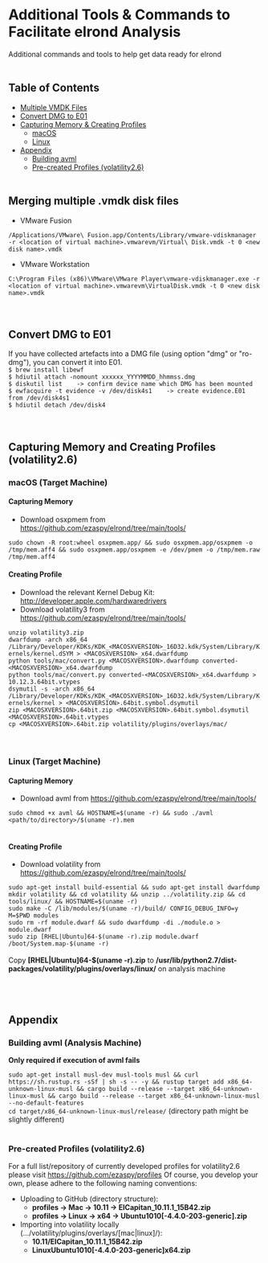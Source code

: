# Additional Tools & Commands to Facilitate elrond Analysis

Additional commands and tools to help get data ready for elrond<br><br>
<!-- TABLE OF CONTENTS -->
## Table of Contents

* [Multiple VMDK Files](#Merging-multiple-.vmdk-disk-files)
* [Convert DMG to E01](#Convert-DMG-to-E01)
* [Capturing Memory & Creating Profiles](#Capturing-Memory-and-Creating-Profiles-(volatility2.6))
    * [macOS](#macOS-(Target-Machine))
    * [Linux](#Linux-(Target-Machine))
* [Appendix](#Appendix)
    * [Building avml](#Building-avml-(Analysis-Machine))
    * [Pre-created Profiles (volatility2.6)](#Pre-created-Profiles-(volatility2.6))
<br><br>

## Merging multiple .vmdk disk files

* VMware Fusion

`/Applications/VMware\ Fusion.app/Contents/Library/vmware-vdiskmanager -r <location of virtual machine>.vmwarevm/Virtual\ Disk.vmdk -t 0 <new disk name>.vmdk`

* VMware Workstation

`C:\Program Files (x86)\VMware\VMware Player\vmware-vdiskmanager.exe -r <location of virtual machine>.vmwarevm\VirtualDisk.vmdk -t 0 <new disk name>.vmdk`
<br><br><br>

## Convert DMG to E01

If you have collected artefacts into a DMG file (using option "dmg" or "ro-dmg"), you can convert it into E01.<br>
`$ brew install libewf`<br>
`$ hdiutil attach -nomount xxxxxx_YYYYMMDD_hhmmss.dmg`<br>
`$ diskutil list    -> confirm device name which DMG has been mounted`<br>
`$ ewfacquire -t evidence -v /dev/disk4s1    -> create evidence.E01 from /dev/disk4s1`<br>
`$ hdiutil detach /dev/disk4`
<br><br><br>

## Capturing Memory and Creating Profiles (volatility2.6)

### macOS (Target Machine)

#### Capturing Memory
* Download osxpmem from https://github.com/ezaspy/elrond/tree/main/tools/<br>

`sudo chown -R root:wheel osxpmem.app/ && sudo osxpmem.app/osxpmem -o /tmp/mem.aff4 && sudo osxpmem.app/osxpmem -e /dev/pmem -o /tmp/mem.raw /tmp/mem.aff4`<br>

#### Creating Profile
* Download the relevant Kernel Debug Kit: http://developer.apple.com/hardwaredrivers<br>
* Download volatility3 from https://github.com/ezaspy/elrond/tree/main/tools/<br>

`unzip volatility3.zip`<br>
`dwarfdump -arch x86_64 /Library/Developer/KDKs/KDK_<MACOSXVERSION>_16D32.kdk/System/Library/Kernels/kernel.dSYM > <MACOSXVERSION>_x64.dwarfdump`<br>
`python tools/mac/convert.py <MACOSXVERSION>.dwarfdump converted-<MACOSXVERSION>_x64.dwarfdump`<br>
`python tools/mac/convert.py converted-<MACOSXVERSION>_x64.dwarfdump > 10.12.3.64bit.vtypes`<br>
`dsymutil -s -arch x86_64 /Library/Developer/KDKs/KDK_<MACOSXVERSION>_16D32.kdk/System/Library/Kernels/kernel > <MACOSXVERSION>.64bit.symbol.dsymutil`<br>
`zip <MACOSXVERSION>.64bit.zip <MACOSXVERSION>.64bit.symbol.dsymutil <MACOSXVERSION>.64bit.vtypes`<br>
`cp <MACOSXVERSION>.64bit.zip volatility/plugins/overlays/mac/`<br>
<br><br>

### Linux (Target Machine)

#### Capturing Memory
* Download avml from https://github.com/ezaspy/elrond/tree/main/tools/<br>

`sudo chmod +x avml && HOSTNAME=$(uname -r) && sudo ./avml <path/to/directory>/$(uname -r).mem`<br><br>
#### Creating Profile
* Download volatility from https://github.com/ezaspy/elrond/tree/main/tools/<br>

`sudo apt-get install build-essential && sudo apt-get install dwarfdump`<br>
`mkdir volatility && cd volatility && unzip ../volatility.zip && cd tools/linux/ && HOSTNAME=$(uname -r)`<br>
`sudo make -C /lib/modules/$(uname -r)/build/ CONFIG_DEBUG_INFO=y M=$PWD modules`<br>
`sudo rm -rf module.dwarf && sudo dwarfdump -di ./module.o > module.dwarf`<br>
`sudo zip [RHEL|Ubuntu]64-$(uname -r).zip module.dwarf /boot/System.map-$(uname -r)`<br><br>
Copy **[RHEL|Ubuntu]64-$(uname -r).zip** to **/usr/lib/python2.7/dist-packages/volatility/plugins/overlays/linux/** on analysis machine<br><br><br><br>


## Appendix

### Building avml (Analysis Machine)
**Only required if execution of avml fails**

`sudo apt-get install musl-dev musl-tools musl && curl https://sh.rustup.rs -sSf | sh -s -- -y && rustup target add x86_64-unknown-linux-musl && cargo build --release --target x86_64-unknown-linux-musl && cargo build --release --target x86_64-unknown-linux-musl --no-default-features`<br>
`cd target/x86_64-unknown-linux-musl/release/` (directory path might be slightly different)<br><br>

### Pre-created Profiles (volatility2.6)

For a full list/repository of currently developed profiles for volatility2.6 please visit https://github.com/ezaspy/profiles
Of course, you develop your own, please adhere to the following naming conventions:
* Uploading to GitHub (directory structure):
    * **profiles -> Mac -> 10.11 -> ElCapitan_10.11.1_15B42.zip**
    * **profiles -> Linux -> x64 -> Ubuntu1010[-4.4.0-203-generic].zip**
* Importing into volatility locally (.../volatility/plugins/overlays/[mac|linux]/):
    * **10.11/ElCapitan_10.11.1_15B42.zip**
    * **LinuxUbuntu1010[-4.4.0-203-generic]x64.zip**
